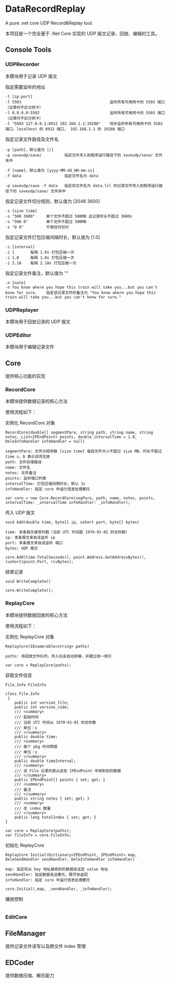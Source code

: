 # DataRecordReplay
A pure .net core UDP Record&amp;Replay tool.

本项目是一个完全基于 .Net Core 实现的 UDP 报文记录、回放、编辑的工具。

## Console Tools
### UDPRecorder
本模块用于记录 UDP 报文

指定需要监听的地址
```
-l [ip:port]
-l 5503                                       监听所有可用网卡的 5503 端口（记录时不区分网卡）
-l 0.0.0.0:5503                               监听所有可用网卡的 5503 端口（记录时不区分网卡）
-l "5503 127.0.0.1:8912 192.168.1.1:19208"    同步监听所有可用网卡的 5503 端口，localhost 的 8912 端口， 192.168.1.1 的 19208 端口
```

指定记录文件路径及文件名
```
-p [path]，默认值为 [/]
-p saveudp/save/          指定文件写入到程序运行路径下的 saveudp/save/ 文件夹中

-f [name]，默认值为 [yyyy-MM-dd_HH-mm-ss]
-f data                   指定文件名为 data

-p saveudp/save -f data   指定将文件名为 data.lcl 的记录文件写入到程序运行路径下的 saveudp/save/ 文件夹中
```

指定记录文件切分规则，默认值为 [2048 3600]
```
-s [size time]
-s "500 3600"     单个文件不超过 500MB 且记录时长不超过 3600s
-s "500 0"        单个文件不超过 500MB
-s "0 0"          不做任何切分
```

指定记录文件打包压缩间隔时长，默认值为 [1.0]
```
-i [interval]
-i 1       每隔 1.0s 打包压缩一次
-i 1.0     每隔 1.0s 打包压缩一次
-i 2.18    每隔 2.18s 打包压缩一次
```

指定记录文件备注，默认值为 ""
```
-n [note]
-n You know where you hope this train will take you...but you can't konw for sure.    指定该记录文件的备注为 "You know where you hope this train will take you...but you can't konw for sure."
```

### UDPReplayer
本模块用于回放记录的 UDP 报文



### UDPEditor
本模块用于编辑记录文件

## Core
提供核心功能的实现
### RecordCore
本模块提供数据记录的核心方法

使用流程如下：

实例化 RecordCore 对象
```
RecordCore(double[] segmentPara, string path, string name, string notes, List<IPEndPoint> points, double intervalTime = 1.0, DeleInfoHandler infoHandler = null)

segmentPara: 文件分段参数 [size time] 每段文件大小不超过 size MB，时长不超过 time s，0 表示该项无效 
path: 文件存储路径
name: 文件名
notes: 文件备注
points: 监听端口列表
intervalTime: 打包压缩间隔时长，默认 1s
infoHandler: 指定 core 中运行信息处理委托

var core = new Core.RecordCore(segPara, path, name, notes, points, intervalTime: _intervalTime infoHandler: _infoHandler);
```

传入 UDP 报文
```
void Add(double time, byte[] ip, ushort port, byte[] bytes)

time: 本条报文接受时戳（当前 UTC 时间距 1970-01-01 的总秒数）
ip: 本条报文来自该监听 ip
port: 本条报文来自该监听 端口
bytes: UDP 报文

core.Add(time.TotalSeconds(), point.Address.GetAddressBytes(), (ushort)point.Port, rcvBytes);
```

结束记录
```
void WriteComplete()

core.WriteComplete();
```

### ReplayCore
本模块提供数据回放的核心方法

使用流程如下：

实例化 ReplayCore 对象
```
ReplayCore(IEnumerable<string> paths)

paths: 待回放文件队列，传入后会自动拼接，并建立统一索引

var core = ReplayCore(paths);
```

获取文件信息
```
File.Info FileInfo

class File.Info
 {
    public int version_file;
    public int version_code;
    /// <summary>
    /// 起始时间
    /// 当前 UTC 时间从 1970-01-01 的总秒数
    /// 单位：s
    /// </summary>
    public double time;
    /// <summary>
    /// 每个 pkg 时间跨度
    /// 单位：s
    /// </summary>
    public double timeInterval;
    /// <summary>
    /// 该 File 记录的是从这些 IPEndPoint 中收到到的数据
    /// </summary>
    public IPEndPoint[] points { set; get; }
    /// <summary>
    /// 备注
    /// </summary>
    public string notes { set; get; }
    /// <summary>
    /// 总 index 数量
    /// </summary>
    public long totalIndex { set; get; }
}

var core = ReplayCore(paths);
var fileInfo = core.FileInfo;
```

初始化 ReplayCore
```
ReplayCore Initial(Dictionary<IPEndPoint, IPEndPoint> map, DeleSendHandler sendHandler, DeleInfoHandler infoHandler)

map: 指定将从 key 地址接收到的数据发送至 value 地址
sendHandler: 指定数据发送委托，需尽快返回
infoHandler: 指定 core 中运行信息处理委托

core.Initial(_map, _sendHandler, _infoHandler);
```

播放控制
```

```


### EditCore

## FileManager
提供记录文件读写以及跨文件 index 管理

## EDCoder
提供数据压缩、解压能力
